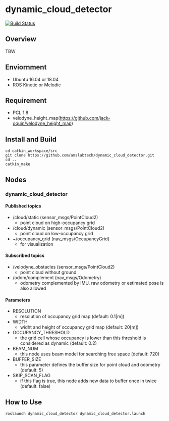 # dynamic_cloud_detector

[![Build Status](https://travis-ci.org/amslabtech/dynamic_cloud_detector.svg?branch=master)](https://travis-ci.org/amslabtech/dynamic_cloud_detector)

## Overview
TBW

## Enviornment
- Ubuntu 16.04 or 18.04
- ROS Kinetic or Melodic

## Requirement
- PCL 1.8
- velodyne_height_map(https://github.com/jack-oquin/velodyne_height_map)

## Install and Build

```
cd catkin_workspace/src
git clone https://github.com/amslabtech/dynamic_cloud_detector.git
cd ..
catkin_make
```

## Nodes
### dynamic_cloud_detector
#### Published topics
- /cloud/static (sensor_msgs/PointCloud2)
  - point cloud on high-occupancy grid
- /cloud/dynamic (sensor_msgs/PointCloud2)
  - point cloud on low-occupancy grid
- ~/occupancy_grid (nav_msgs/OccupancyGrid)
  - for visualization

#### Subscribed topics
- /velodyne_obstacles (sensor_msgs/PointCloud2)
  - point cloud without ground 
- /odom/complement (nav_msgs/Odometry)
  - odometry complemented by IMU. raw odometry or estimated pose is also allowed

#### Parameters
- RESOLUTION
  - resolution of occupancy grid map (default: 0.1[m])
- WIDTH
  - widht and height of occupancy grid map (default: 20[m])
- OCCUPANCY_THRESHOLD
  - the grid cell whose occupancy is lower than this threshold is considered as dynamic (default: 0.2)
- BEAM_NUM
  - this node uses beam model for searching free space (default: 720)
- BUFFER_SIZE
  - this parameter defines the buffer size for point cloud and odometry (default: 5)
- SKIP_SCAN_FLAG
  - if this flag is true, this node adds new data to buffer once in twice (default: false)  

## How to Use
```
roslaunch dynamic_cloud_detector dynamic_cloud_detector.launch
```
